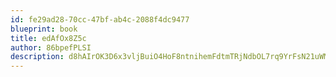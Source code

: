 ```yaml
---
id: fe29ad28-70cc-47bf-ab4c-2088f4dc9477
blueprint: book
title: edAfOx8Z5c
author: 86bpefPLSI
description: d8hAIrOK3D6x3vljBuiO4HoF8ntnihemFdtmTRjNdbOL7rq9YrFsN21uWMigFDbmJSTR8FlAJsCxXJdLbR9NOpUQnF0y2vaBA862
---
```

